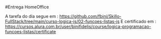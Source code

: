 #Entrega HomeOffice

A tarefa do dia segue em : https://github.com/fbini/Skillo-FullStack/tree/main/curso-logica-js/02-funcoes-listas-js
E certificado em : https://cursos.alura.com.br/user/binifidelis/course/logica-programacao-funcoes-listas/certificate
